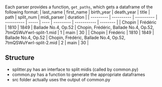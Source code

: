 Each parser provides a function, `get_paths`, which gets a dataframe of the following format:
| last_name | first_name | birth_year | death_year | title | path | split_num | midi_parser | duration |
| --------- | ---------- | ---------- | ---------- | ----- | ---- | --------- | ----------- | -------- |
| Chopin | Frédéric | 1810 | 1849 | Ballade No.4, Op.52 | Chopin, Frédéric, Ballade No.4, Op.52, 7tmQSWuYwrI-split-1.mid | 1 | main | 30 |
| Chopin | Frédéric | 1810 | 1849 | Ballade No.4, Op.52 | Chopin, Frédéric, Ballade No.4, Op.52, 7tmQSWuYwrI-split-2.mid | 2 | main | 30 |

## Structure

- splitter.py has an interface to split midis (called by common.py)
- common.py has a function to generate the appropriate dataframes
- src folder actually uses the output of common.py
